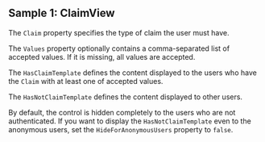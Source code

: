 ## Sample 1: ClaimView

The `Claim` property specifies the type of claim the user must have.

The `Values` property optionally contains a comma-separated list of accepted values. If it is missing, all values are accepted.

The `HasClaimTemplate` defines the content displayed to the users who have the `Claim` with at least one of accepted values.

The `HasNotClaimTemplate` defines the content displayed to other users.

By default, the control is hidden completely to the users who are not authenticated. If you want to display the `HasNotClaimTemplate`
even to the anonymous users, set the `HideForAnonymousUsers` property to `false`. 